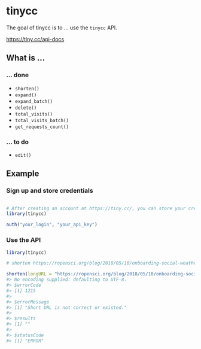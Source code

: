 
<!-- README.md is generated from README.Rmd. Please edit that file -->
tinycc
======

The goal of tinycc is to ... use the `tinycc` API.

<https://tiny.cc/api-docs>

What is ...
-----------

### ... done

-   `shorten()`
-   `expand()`
-   `expand_batch()`
-   `delete()`
-   `total_visits()`
-   `total_visits_batch()`
-   `get_requests_count()`

### ... to do

-   `edit()`

Example
-------

### Sign up and store credentials

``` r

# After creating an account at https://tiny.cc/, you can store your credentials using auth()
library(tinycc)

auth("your_login", "your_api_key")
```

### Use the API

``` r
library(tinycc)

# shorten https://ropensci.org/blog/2018/05/10/onboarding-social-weather/ to http:/tiny.cc/ros002

shorten(longURL = "https://ropensci.org/blog/2018/05/10/onboarding-social-weather/", shortURL = "ros002")
#> No encoding supplied: defaulting to UTF-8.
#> $errorCode
#> [1] 1215
#> 
#> $errorMessage
#> [1] "Short URL is not correct or existed."
#> 
#> $results
#> [1] ""
#> 
#> $statusCode
#> [1] "ERROR"
```
